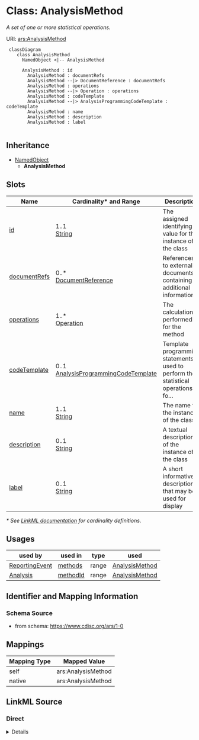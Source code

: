 # Class: AnalysisMethod

_A set of one or more statistical operations._




URI: [ars:AnalysisMethod](https://www.cdisc.org/ars/1-0/AnalysisMethod)




```mermaid
 classDiagram
    class AnalysisMethod
      NamedObject <|-- AnalysisMethod

      AnalysisMethod : id
        AnalysisMethod : documentRefs
        AnalysisMethod --|> DocumentReference : documentRefs
        AnalysisMethod : operations
        AnalysisMethod --|> Operation : operations
        AnalysisMethod : codeTemplate
        AnalysisMethod --|> AnalysisProgrammingCodeTemplate : codeTemplate
        AnalysisMethod : name
        AnalysisMethod : description
        AnalysisMethod : label
        
```




## Inheritance
* [NamedObject](NamedObject.md)
    * **AnalysisMethod**



## Slots

| Name | Cardinality* and Range | Description | Inheritance |
| ---  | --- | --- | --- |
| [id](id.md) | 1..1 <br/> [String](String.md) | The assigned identifying value for the instance of the class | direct |
| [documentRefs](documentRefs.md) | 0..* <br/> [DocumentReference](DocumentReference.md) | References to external documents containing additional information | direct |
| [operations](operations.md) | 1..* <br/> [Operation](Operation.md) | The calculations performed for the method | direct |
| [codeTemplate](codeTemplate.md) | 0..1 <br/> [AnalysisProgrammingCodeTemplate](AnalysisProgrammingCodeTemplate.md) | Template programming statements used to perform the statistical operations fo... | direct |
| [name](name.md) | 1..1 <br/> [String](String.md) | The name for the instance of the class | [NamedObject](NamedObject.md) |
| [description](description.md) | 0..1 <br/> [String](String.md) | A textual description of the instance of the class | [NamedObject](NamedObject.md) |
| [label](label.md) | 0..1 <br/> [String](String.md) | A short informative description that may be used for display | [NamedObject](NamedObject.md) |

_* See [LinkML documentation](https://linkml.io/linkml/schemas/slots.html#slot-cardinality) for cardinality definitions._




## Usages

| used by | used in | type | used |
| ---  | --- | --- | --- |
| [ReportingEvent](ReportingEvent.md) | [methods](methods.md) | range | [AnalysisMethod](AnalysisMethod.md) |
| [Analysis](Analysis.md) | [methodId](methodId.md) | range | [AnalysisMethod](AnalysisMethod.md) |






## Identifier and Mapping Information







### Schema Source


* from schema: https://www.cdisc.org/ars/1-0





## Mappings

| Mapping Type | Mapped Value |
| ---  | ---  |
| self | ars:AnalysisMethod |
| native | ars:AnalysisMethod |





## LinkML Source

<!-- TODO: investigate https://stackoverflow.com/questions/37606292/how-to-create-tabbed-code-blocks-in-mkdocs-or-sphinx -->

### Direct

<details>
```yaml
name: AnalysisMethod
description: A set of one or more statistical operations.
from_schema: https://www.cdisc.org/ars/1-0
rank: 1000
is_a: NamedObject
slots:
- id
- documentRefs
- operations
- codeTemplate

```
</details>

### Induced

<details>
```yaml
name: AnalysisMethod
description: A set of one or more statistical operations.
from_schema: https://www.cdisc.org/ars/1-0
rank: 1000
is_a: NamedObject
attributes:
  id:
    name: id
    description: The assigned identifying value for the instance of the class.
    from_schema: https://www.cdisc.org/ars/1-0
    rank: 1000
    identifier: true
    alias: id
    owner: AnalysisMethod
    domain_of:
    - ReportingEvent
    - ReferenceDocument
    - TerminologyExtension
    - SponsorTerm
    - AnalysisOutputCategorization
    - AnalysisOutputCategory
    - AnalysisSet
    - DataSubset
    - GroupingFactor
    - Group
    - AnalysisMethod
    - Operation
    - ReferencedOperationRelationship
    - Analysis
    - DisplaySubSection
    - Output
    - OutputDisplay
    range: string
    required: true
  documentRefs:
    name: documentRefs
    description: References to external documents containing additional information.
    from_schema: https://www.cdisc.org/ars/1-0
    rank: 1000
    multivalued: true
    alias: documentRefs
    owner: AnalysisMethod
    domain_of:
    - AnalysisMethod
    - Analysis
    - Output
    range: DocumentReference
    inlined: true
    inlined_as_list: true
  operations:
    name: operations
    description: The calculations performed for the method. Each operation generates
      a statistical result.
    from_schema: https://www.cdisc.org/ars/1-0
    rank: 1000
    multivalued: true
    alias: operations
    owner: AnalysisMethod
    domain_of:
    - AnalysisMethod
    range: Operation
    required: true
    inlined: true
    inlined_as_list: true
  codeTemplate:
    name: codeTemplate
    description: Template programming statements used to perform the statistical operations
      for any analysis that uses this method.
    comments:
    - Template programming statements may be represented as code or as a reference
      to the program file.
    from_schema: https://www.cdisc.org/ars/1-0
    rank: 1000
    alias: codeTemplate
    owner: AnalysisMethod
    domain_of:
    - AnalysisMethod
    range: AnalysisProgrammingCodeTemplate
  name:
    name: name
    description: The name for the instance of the class.
    from_schema: https://www.cdisc.org/ars/1-0
    rank: 1000
    alias: name
    owner: AnalysisMethod
    domain_of:
    - NamedObject
    range: string
    required: true
  description:
    name: description
    description: A textual description of the instance of the class.
    from_schema: https://www.cdisc.org/ars/1-0
    rank: 1000
    alias: description
    owner: AnalysisMethod
    domain_of:
    - NamedObject
    - SponsorTerm
    - ReferencedOperationRelationship
    range: string
  label:
    name: label
    description: A short informative description that may be used for display.
    from_schema: https://www.cdisc.org/ars/1-0
    rank: 1000
    alias: label
    owner: AnalysisMethod
    domain_of:
    - NamedObject
    - AnalysisOutputCategorization
    - AnalysisOutputCategory
    - AnalysisSet
    - DataSubset
    - GroupingFactor
    - Group
    - PageRef
    range: string

```
</details>